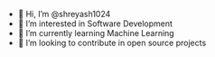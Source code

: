 - 👋 Hi, I’m @shreyash1024
- 👀 I’m interested in Software Development
- 🌱 I’m currently learning Machine Learning
- 💞️ I’m looking to contribute in open source projects

<!---
shreyash1024/shreyash1024 is a ✨ special ✨ repository because its `README.md` (this file) appears on your GitHub profile.
You can click the Preview link to take a look at your changes.
--->

